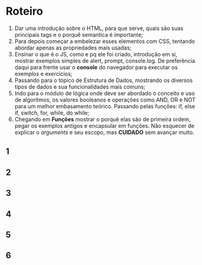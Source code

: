 # Roteiro

1. Dar uma introdução sobre o HTML, para que serve, quais são suas principais tags e o porquê semantica é importante;
2. Para depois começar a embelezar esses elementos com CSS, tentando abordar apenas as propriedades mais usadas;
3. Ensinar o que é o JS, como e pq ele foi criado, introdução em si, mostrar exemplos simples de alert, prompt, console.log. De preferência daqui para frente usar o **console** do navegador para executar os exemplos e exercícios;
4. Passando para o tópico de Estrutura de Dados, mostrando os diversos tipos de dados e sua funcionalidades mais comuns;
5. Indo para o módulo de lógica onde deve ser abordado o conceito e uso de algoritmos, os valores booleanos e operações como AND, OR e NOT para um melhor embasamento teórico. Passando pelas funções: if, else if, switch, for, while, do while;
6. Chegando em **Funções** mostrar o porquê elas são de primeira ordem, pegar os exemplos antigos e encapsular em funções. Não esquecer de explicar o *arguments* e seu escopo, mas **CUIDADO** sem avançar muito.

## 1

## 2
## 3
## 4
## 5
## 6
